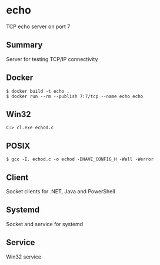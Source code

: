 # echo

TCP echo server on port 7

## Summary

Server for testing TCP/IP connectivity

## Docker

```
$ docker build -t echo .
$ docker run --rm --publish 7:7/tcp --name echo echo
```

## Win32

```
C:> cl.exe echod.c
```

## POSIX

```
$ gcc -I. echod.c -o echod -DHAVE_CONFIG_H -Wall -Werror
```

## Client

Socket clients for .NET, Java and PowerShell

## Systemd

Socket and service for systemd

## Service

Win32 service
